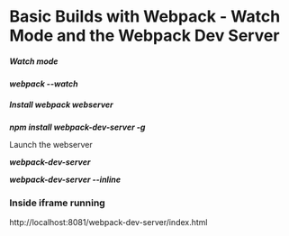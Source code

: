 # Basic Builds with Webpack - Watch Mode and the Webpack Dev Server


##### Watch mode
***webpack --watch***

##### Install webpack webserver

***npm install webpack-dev-server -g***

Launch the webserver

***webpack-dev-server***

***webpack-dev-server --inline***


### Inside **iframe** running

http://localhost:8081/webpack-dev-server/index.html